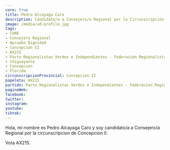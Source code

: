 ```yaml
---
core: true
title: Pedro Alcayaga Caro
description: Candidato/a a Consejero/a Regional por la Circunscripción de Concepcion II
image: /media/ad-profile.jpg
tags:
- CORE
- Consejero Regional
- Apruebo Dignidad
- Concepcion II
- AX215
- Pacto Regionalistas Verdes e Independientes - Federacion Regionalista Verde Social - Independientes
- Chiguayante
- Concepcion
- Florida
circunscripcionProvincial: Concepcion II
papeleta: AX215
partido: Pacto Regionalistas Verdes e Independientes - Federacion Regionalista Verde Social - Independientes
paginaWeb:
facebook:
twitter:
instagram:
youtube:
tiktok:
---
```

Hola, mi nombre es Pedro Alcayaga Caro y soy candidato/a a Consejero/a Regional por la circunscripcion de Concepcion II.

Vota AX215.